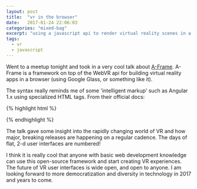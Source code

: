 ```yaml
---
layout: post
title:  "vr in the browser"
date:   2017-01-24 22:06:03
categories: "mixed-bag"
excerpt: "using a javascript api to render virtual reality scenes in a browser"
tags:
  - vr
  - javascript
---
```


Went to a meetup tonight and took in a very cool talk about [A-Frame](https://aframe.io/docs/0.4.0/introduction/).  A-Frame is a framework on top of the WebVR api for building virtual reality apps in a browser (using Google Glass, or something like it).  

The syntax really reminds me of some 'intelligent markup' such as Angular 1.x using specialized HTML tags.  From their official docs:

{% highlight html %}
<body>
  <a-scene>
    <a-box color="#6173F4" opacity="0.8" depth="2"></a-box>
    <a-sphere radius="2" src="texture.png" position="1 1 0"></a-sphere>
    <a-sky color="#ECECEC"></a-sky>
  </a-scene>
</body>
{% endhighlight %}

The talk gave some insight into the rapidly changing world of VR and how major, breaking releases are happening on a regular cadence.  The days of flat, 2-d user interfaces are numbered!

I think it is really cool that anyone with basic web development knowledge can use this open-source framework and start creating VR experiences.  The future of VR user interfaces is wide open, and open to anyone.  I am looking forward to more democratization and diversity in technology in 2017 and years to come.
